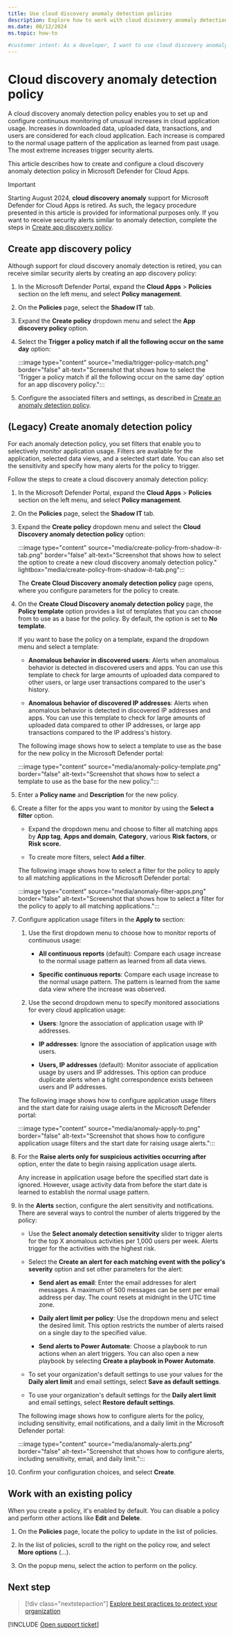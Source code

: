 ```yaml
---
title: Use cloud discovery anomaly detection policies
description: Explore how to work with cloud discovery anomaly detection policies in Microsoft Defender for Cloud Apps, including choosing policy settings and filters.
ms.date: 08/12/2024
ms.topic: how-to

#customer intent: As a developer, I want to use cloud discovery anomaly detection policies in Microsoft Defender for Cloud Apps, so I can receive security alerts based on policy settings and filters.
---
```


# Cloud discovery anomaly detection policy

A cloud discovery anomaly detection policy enables you to set up and configure continuous monitoring of unusual increases in cloud application usage. Increases in downloaded data, uploaded data, transactions, and users are considered for each cloud application. Each increase is compared to the normal usage pattern of the application as learned from past usage. The most extreme increases trigger security alerts.

This article describes how to create and configure a cloud discovery anomaly detection policy in Microsoft Defender for Cloud Apps.

> [!IMPORTANT]
> Starting August 2024, **cloud discovery anomaly** support for Microsoft Defender for Cloud Apps is retired. As such, the legacy procedure presented in this article is provided for informational purposes only. If you want to receive security alerts similar to anomaly detection, complete the steps in [Create app discovery policy](#create-app-discovery-policy).

## Create app discovery policy

Although support for cloud discovery anomaly detection is retired, you can receive similar security alerts by creating an app discovery policy:

1. In the Microsoft Defender Portal, expand the **Cloud Apps** > **Policies** section on the left menu, and select **Policy management**.

1. On the **Policies** page, select the **Shadow IT** tab.

1. Expand the **Create policy** dropdown menu and select the **App discovery policy** option.

1. Select the **Trigger a policy match if all the following occur on the same day** option:

   :::image type="content" source="media/trigger-policy-match.png" border="false" alt-text="Screenshot that shows how to select the 'Trigger a policy match if all the following occur on the same day' option for an app discovery policy.":::

1. Configure the associated filters and settings, as described in [Create an anomaly detection policy](#legacy-create-anomaly-detection-policy).

## (Legacy) Create anomaly detection policy

For each anomaly detection policy, you set filters that enable you to selectively monitor application usage. Filters are available for the application, selected data views, and a selected start date. You can also set the sensitivity and specify how many alerts for the policy to trigger.

Follow the steps to create a cloud discovery anomaly detection policy:

1. In the Microsoft Defender Portal, expand the **Cloud Apps** > **Policies** section on the left menu, and select **Policy management**.

1. On the **Policies** page, select the **Shadow IT** tab.

1. Expand the **Create policy** dropdown menu and select the **Cloud Discovery anomaly detection policy** option:

   :::image type="content" source="media/create-policy-from-shadow-it-tab.png" border="false" alt-text="Screenshot that shows how to select the option to create a new cloud discovery anomaly detection policy." lightbox="media/create-policy-from-shadow-it-tab.png":::

   The **Create Cloud Discovery anomaly detection policy** page opens, where you configure parameters for the policy to create.

1. On the **Create Cloud Discovery anomaly detection policy** page, the **Policy template** option provides a list of templates that you can choose from to use as a base for the policy. By default, the option is set to **No template**.
   
   If you want to base the policy on a template, expand the dropdown menu and select a template:
   
   - **Anomalous behavior in discovered users**: Alerts when anomalous behavior is detected in discovered users and apps. You can use this template to check for large amounts of uploaded data compared to other users, or large user transactions compared to the user's history.
      
   - **Anomalous behavior of discovered IP addresses**: Alerts when anomalous behavior is detected in discovered IP addresses and apps. You can use this template to check for large amounts of uploaded data compared to other IP addresses, or large app transactions compared to the IP address's history.

   The following image shows how to select a template to use as the base for the new policy in the Microsoft Defender portal:

   :::image type="content" source="media/anomaly-policy-template.png" border="false" alt-text="Screenshot that shows how to select a template to use as the base for the new policy.":::

1. Enter a **Policy name** and **Description** for the new policy.

1. Create a filter for the apps you want to monitor by using the **Select a filter** option.

   - Expand the dropdown menu and choose to filter all matching apps by **App tag**, **Apps and domain**, **Category**, various **Risk factors**, or **Risk score.** 
   
   - To create more filters, select **Add a filter**.

   The following image shows how to select a filter for the policy to apply to all matching applications in the Microsoft Defender portal:

   :::image type="content" source="media/anomaly-filter-apps.png" border="false" alt-text="Screenshot that shows how to select a filter for the policy to apply to all matching applications.":::

1. Configure application usage filters in the **Apply to** section:

   1. Use the first dropdown menu to choose how to monitor reports of continuous usage:

      - **All continuous reports** (default): Compare each usage increase to the normal usage pattern as learned from all data views.

      - **Specific continuous reports**: Compare each usage increase to the normal usage pattern. The pattern is learned from the same data view where the increase was observed.

   1. Use the second dropdown menu to specify monitored associations for every cloud application usage:

      - **Users**: Ignore the association of application usage with IP addresses.
      
      - **IP addresses**: Ignore the association of application usage with users.
      
      - **Users, IP addresses** (default): Monitor associate of application usage by users and IP addresses. This option can produce duplicate alerts when a tight correspondence exists between users and IP addresses.

   The following image shows how to configure application usage filters and the start date for raising usage alerts in the Microsoft Defender portal:

   :::image type="content" source="media/anomaly-apply-to.png" border="false" alt-text="Screenshot that shows how to configure application usage filters and the start date for raising usage alerts.":::

1. For the **Raise alerts only for suspicious activities occurring after** option, enter the date to begin raising application usage alerts. 

   Any increase in application usage before the specified start date is ignored. However, usage activity data from before the start date is learned to establish the normal usage pattern.

1. In the **Alerts** section, configure the alert sensitivity and notifications. There are several ways to control the number of alerts triggered by the policy:

   - Use the **Select anomaly detection sensitivity** slider to trigger alerts for the top X anomalous activities per 1,000 users per week. Alerts trigger for the activities with the highest risk.

   - Select the **Create an alert for each matching event with the policy's severity** option and set other parameters for the alert:

      - **Send alert as email**: Enter the email addresses for alert messages. A maximum of 500 messages can be sent per email address per day. The count resets at midnight in the UTC time zone.

      - **Daily alert limit per policy**: Use the dropdown menu and select the desired limit. This option restricts the number of alerts raised on a single day to the specified value.

      - **Send alerts to Power Automate**: Choose a playbook to run actions when an alert triggers. You can also open a new playbook by selecting **Create a playbook in Power Automate**.

   - To set your organization's default settings to use your values for the **Daily alert limit** and email settings, select **Save as default settings**.
   
   - To use your organization's default settings for the **Daily alert limit** and email settings, select **Restore default settings**.

   The following image shows how to configure alerts for the policy, including sensitivity, email notifications, and a daily limit in the Microsoft Defender portal:

   :::image type="content" source="media/anomaly-alerts.png" border="false" alt-text="Screenshot that shows how to configure alerts, including sensitivity, email, and daily limit.":::

1. Confirm your configuration choices, and select **Create**.

## Work with an existing policy

When you create a policy, it's enabled by default. You can disable a policy and perform other actions like **Edit** and **Delete**.

1. On the **Policies** page, locate the policy to update in the list of policies.

1. In the list of policies, scroll to the right on the policy row, and select **More options** (...).

1. On the popup menu, select the action to perform on the policy.

## Next step

> [!div class="nextstepaction"]
> [Explore best practices to protect your organization](best-practices.md)

[!INCLUDE [Open support ticket](includes/support.md)]
